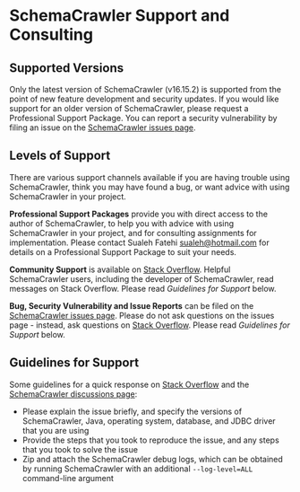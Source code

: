 # SchemaCrawler Support and Consulting

## Supported Versions

Only the latest version of SchemaCrawler (v16.15.2) is supported from the point of new feature development and security updates. 
If you would like support for an older version of SchemaCrawler, please request a Professional Support Package. 
You can report a security vulnerability by filing an issue on the [SchemaCrawler issues page].



## Levels of Support

There are various support channels available if you are having trouble using SchemaCrawler, think you may have found a bug, or want advice with using SchemaCrawler in your project.

**Professional Support Packages** provide you with direct access to the author of 
SchemaCrawler, to help you with advice with using SchemaCrawler in your project, and for consulting assignments for implementation. Please contact Sualeh Fatehi <sualeh@hotmail.com> for details on a Professional Support Package to suit your needs.

**Community Support** is available on [Stack Overflow]. Helpful SchemaCrawler users, 
including the developer of SchemaCrawler, read messages on Stack Overflow. Please read *Guidelines for Support* below.

**Bug, Security Vulnerability and Issue Reports** can be filed on the [SchemaCrawler issues page]. 
Please do not ask questions on the issues page - instead, ask questions on 
[Stack Overflow]. Please read *Guidelines for Support* below.



## Guidelines for Support

Some guidelines for a quick response on [Stack Overflow] and the [SchemaCrawler discussions page]:

- Please explain the issue briefly, and specify the versions of SchemaCrawler, Java, 
  operating system, database, and JDBC driver that you are using
- Provide the steps that you took to reproduce the issue, and any steps that you took to 
  solve the issue
- Zip and attach the SchemaCrawler debug logs, which can be obtained by running 
  SchemaCrawler with an additional `--log-level=ALL` command-line argument


[Stack Overflow]: http://stackoverflow.com/search?q=schemacrawler+is%3Aquestion
[SchemaCrawler discussions page]: https://github.com/schemacrawler/SchemaCrawler/discussions
[SchemaCrawler issues page]: https://github.com/schemacrawler/SchemaCrawler/issues
